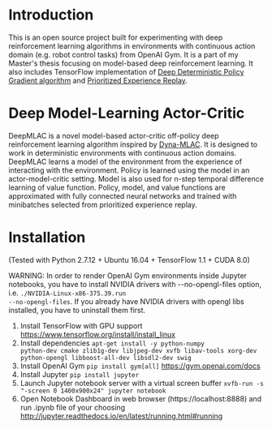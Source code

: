# Introduction
This is an open source project built for experimenting with deep reinforcement learning algorithms in environments with continuous action domain (e.g. robot control tasks) from OpenAI Gym. It is a part of my Master's thesis focusing on model-based deep reinforcement learning. It also includes TensorFlow implementation of [Deep Deterministic Policy Gradient algorithm](https://arxiv.org/pdf/1509.02971.pdf) and [Prioritized Experience Replay](https://arxiv.org/pdf/1511.05952v4.pdf).

# Deep Model-Learning Actor-Critic
DeepMLAC is a novel model-based actor-critic off-policy deep reinforcement learning algorithm inspired by [Dyna-MLAC](http://ieeexplore.ieee.org/document/7423912/). It is designed to work in deterministic environments with continuous action domains. DeepMLAC learns a model of the environment from the experience of interacting with the environment. Policy is learned using the model in an actor-model-critic setting. Model is also used for n-step temporal difference learning of value function. Policy, model, and value functions are approximated with fully connected neural networks and trained with minibatches selected from prioritized experience replay.

# Installation
(Tested with Python 2.7.12 + Ubuntu 16.04 + TensorFlow 1.1 + CUDA 8.0)

WARNING: In order to render OpenAI Gym environments inside Jupyter notebooks, you have to install NVIDIA drivers with --no-opengl-files option, i.e. <code>./NVIDIA-Linux-x86-375.39.run --no-opengl-files</code>. If you already have NVIDIA drivers with opengl libs installed, you have to uninstall them first.

1. Install TensorFlow with GPU support https://www.tensorflow.org/install/install_linux
2. Install dependencies <code>apt-get install -y python-numpy python-dev cmake zlib1g-dev libjpeg-dev xvfb libav-tools xorg-dev python-opengl libboost-all-dev libsdl2-dev swig</code>
3. Install OpenAI Gym <code>pip install gym[all]</code> https://gym.openai.com/docs
4. Install Jupyter <code>pip install jupyter</code>
5. Launch Jupyter notebook server with a virtual screen buffer <code>xvfb-run -s "-screen 0 1400x900x24" jupyter notebook</code>
6. Open Notebook Dashboard in web browser (https://localhost:8888) and run .ipynb file of your choosing http://jupyter.readthedocs.io/en/latest/running.html#running


